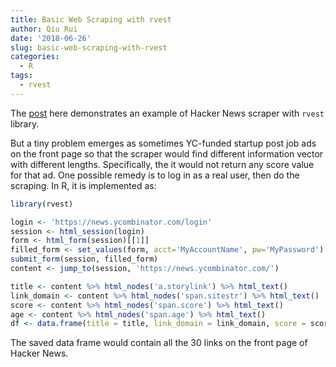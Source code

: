 ```yaml
---
title: Basic Web Scraping with rvest
author: Qiu Rui
date: '2018-06-26'
slug: basic-web-scraping-with-rvest
categories:
  - R
tags:
  - rvest
---
```


The [post](https://datascienceplus.com/building-a-hacker-news-scraper-with-8-lines-of-r-code-using-rvest-library/) here demonstrates an example of Hacker News scraper with `rvest` library. 

But a tiny problem emerges as sometimes YC-funded startup post job ads on the front page so that the scraper would find different information vector with different lengths. Specifically, the it would not return any score value for that ad. One possible remedy is to log in as a real user, then do the scraping. In R, it is implemented as:

```r
library(rvest)

login <- 'https://news.ycombinator.com/login'
session <- html_session(login)
form <- html_form(session)[[1]]
filled_form <- set_values(form, acct='MyAccountName', pw='MyPassword')
submit_form(session, filled_form)
content <- jump_to(session, 'https://news.ycombinator.com/')

title <- content %>% html_nodes('a.storylink') %>% html_text()
link_domain <- content %>% html_nodes('span.sitestr') %>% html_text()
score <- content %>% html_nodes('span.score') %>% html_text()
age <- content %>% html_nodes('span.age') %>% html_text()
df <- data.frame(title = title, link_domain = link_domain, score = score, age = age)
```

The saved data frame would contain all the 30 links on the front page of Hacker News.
